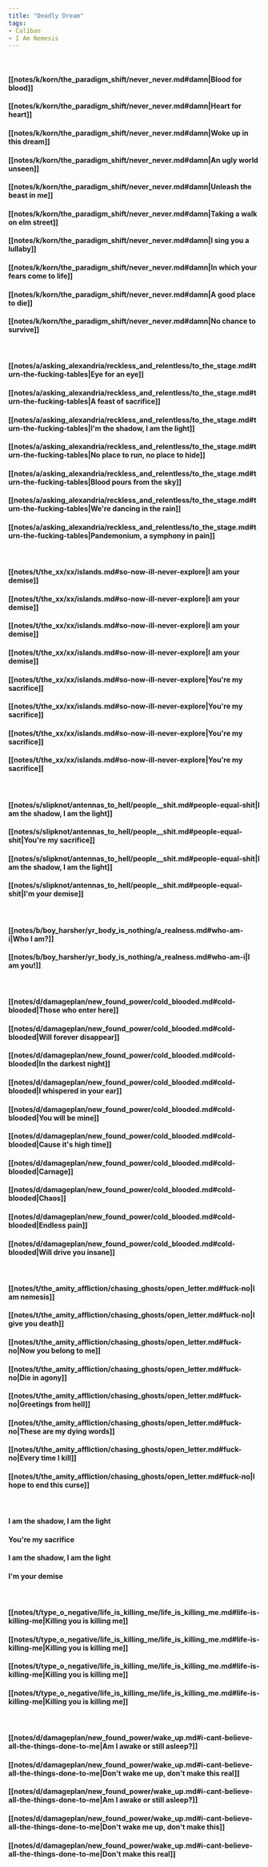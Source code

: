 ```yaml
---
title: "Deadly Dream"
tags:
- Caliban
- I Am Nemesis
---
```

&nbsp;
#### [[notes/k/korn/the_paradigm_shift/never_never.md#damn|Blood for blood]]
#### [[notes/k/korn/the_paradigm_shift/never_never.md#damn|Heart for heart]]
#### [[notes/k/korn/the_paradigm_shift/never_never.md#damn|Woke up in this dream]]
#### [[notes/k/korn/the_paradigm_shift/never_never.md#damn|An ugly world unseen]]
#### [[notes/k/korn/the_paradigm_shift/never_never.md#damn|Unleash the beast in me]]
#### [[notes/k/korn/the_paradigm_shift/never_never.md#damn|Taking a walk on elm street]]
#### [[notes/k/korn/the_paradigm_shift/never_never.md#damn|I sing you a lullaby]]
#### [[notes/k/korn/the_paradigm_shift/never_never.md#damn|In which your fears come to life]]
#### [[notes/k/korn/the_paradigm_shift/never_never.md#damn|A good place to die]]
#### [[notes/k/korn/the_paradigm_shift/never_never.md#damn|No chance to survive]]
&nbsp;
#### [[notes/a/asking_alexandria/reckless_and_relentless/to_the_stage.md#turn-the-fucking-tables|Eye for an eye]]
#### [[notes/a/asking_alexandria/reckless_and_relentless/to_the_stage.md#turn-the-fucking-tables|A feast of sacrifice]]
#### [[notes/a/asking_alexandria/reckless_and_relentless/to_the_stage.md#turn-the-fucking-tables|I'm the shadow, I am the light]]
#### [[notes/a/asking_alexandria/reckless_and_relentless/to_the_stage.md#turn-the-fucking-tables|No place to run, no place to hide]]
#### [[notes/a/asking_alexandria/reckless_and_relentless/to_the_stage.md#turn-the-fucking-tables|Blood pours from the sky]]
#### [[notes/a/asking_alexandria/reckless_and_relentless/to_the_stage.md#turn-the-fucking-tables|We're dancing in the rain]]
#### [[notes/a/asking_alexandria/reckless_and_relentless/to_the_stage.md#turn-the-fucking-tables|Pandemonium, a symphony in pain]]
&nbsp;
#### [[notes/t/the_xx/xx/islands.md#so-now-ill-never-explore|I am your demise]]
#### [[notes/t/the_xx/xx/islands.md#so-now-ill-never-explore|I am your demise]]
#### [[notes/t/the_xx/xx/islands.md#so-now-ill-never-explore|I am your demise]]
#### [[notes/t/the_xx/xx/islands.md#so-now-ill-never-explore|I am your demise]]
#### [[notes/t/the_xx/xx/islands.md#so-now-ill-never-explore|You're my sacrifice]]
#### [[notes/t/the_xx/xx/islands.md#so-now-ill-never-explore|You're my sacrifice]]
#### [[notes/t/the_xx/xx/islands.md#so-now-ill-never-explore|You're my sacrifice]]
#### [[notes/t/the_xx/xx/islands.md#so-now-ill-never-explore|You're my sacrifice]]
&nbsp;
#### [[notes/s/slipknot/antennas_to_hell/people__shit.md#people-equal-shit|I am the shadow, I am the light]]
#### [[notes/s/slipknot/antennas_to_hell/people__shit.md#people-equal-shit|You're my sacrifice]]
#### [[notes/s/slipknot/antennas_to_hell/people__shit.md#people-equal-shit|I am the shadow, I am the light]]
#### [[notes/s/slipknot/antennas_to_hell/people__shit.md#people-equal-shit|I'm your demise]]
&nbsp;
#### [[notes/b/boy_harsher/yr_body_is_nothing/a_realness.md#who-am-i|Who I am?]]
#### [[notes/b/boy_harsher/yr_body_is_nothing/a_realness.md#who-am-i|I am you!]]
&nbsp;
#### [[notes/d/damageplan/new_found_power/cold_blooded.md#cold-blooded|Those who enter here]]
#### [[notes/d/damageplan/new_found_power/cold_blooded.md#cold-blooded|Will forever disappear]]
#### [[notes/d/damageplan/new_found_power/cold_blooded.md#cold-blooded|In the darkest night]]
#### [[notes/d/damageplan/new_found_power/cold_blooded.md#cold-blooded|I whispered in your ear]]
#### [[notes/d/damageplan/new_found_power/cold_blooded.md#cold-blooded|You will be mine]]
#### [[notes/d/damageplan/new_found_power/cold_blooded.md#cold-blooded|Cause it's high time]]
#### [[notes/d/damageplan/new_found_power/cold_blooded.md#cold-blooded|Carnage]]
#### [[notes/d/damageplan/new_found_power/cold_blooded.md#cold-blooded|Chaos]]
#### [[notes/d/damageplan/new_found_power/cold_blooded.md#cold-blooded|Endless pain]]
#### [[notes/d/damageplan/new_found_power/cold_blooded.md#cold-blooded|Will drive you insane]]
&nbsp;
#### [[notes/t/the_amity_affliction/chasing_ghosts/open_letter.md#fuck-no|I am nemesis]]
#### [[notes/t/the_amity_affliction/chasing_ghosts/open_letter.md#fuck-no|I give you death]]
#### [[notes/t/the_amity_affliction/chasing_ghosts/open_letter.md#fuck-no|Now you belong to me]]
#### [[notes/t/the_amity_affliction/chasing_ghosts/open_letter.md#fuck-no|Die in agony]]
#### [[notes/t/the_amity_affliction/chasing_ghosts/open_letter.md#fuck-no|Greetings from hell]]
#### [[notes/t/the_amity_affliction/chasing_ghosts/open_letter.md#fuck-no|These are my dying words]]
#### [[notes/t/the_amity_affliction/chasing_ghosts/open_letter.md#fuck-no|Every time I kill]]
#### [[notes/t/the_amity_affliction/chasing_ghosts/open_letter.md#fuck-no|I hope to end this curse]]
&nbsp;
#### I am the shadow, I am the light
#### You're my sacrifice
#### I am the shadow, I am the light
#### I'm your demise
&nbsp;
#### [[notes/t/type_o_negative/life_is_killing_me/life_is_killing_me.md#life-is-killing-me|Killing you is killing me]]
#### [[notes/t/type_o_negative/life_is_killing_me/life_is_killing_me.md#life-is-killing-me|Killing you is killing me]]
#### [[notes/t/type_o_negative/life_is_killing_me/life_is_killing_me.md#life-is-killing-me|Killing you is killing me]]
#### [[notes/t/type_o_negative/life_is_killing_me/life_is_killing_me.md#life-is-killing-me|Killing you is killing me]]
&nbsp;
#### [[notes/d/damageplan/new_found_power/wake_up.md#i-cant-believe-all-the-things-done-to-me|Am I awake or still asleep?]]
#### [[notes/d/damageplan/new_found_power/wake_up.md#i-cant-believe-all-the-things-done-to-me|Don't wake me up, don't make this real]]
#### [[notes/d/damageplan/new_found_power/wake_up.md#i-cant-believe-all-the-things-done-to-me|Am I awake or still asleep?]]
#### [[notes/d/damageplan/new_found_power/wake_up.md#i-cant-believe-all-the-things-done-to-me|Don't wake me up, don't make this]]
#### [[notes/d/damageplan/new_found_power/wake_up.md#i-cant-believe-all-the-things-done-to-me|Don't make this real]]

